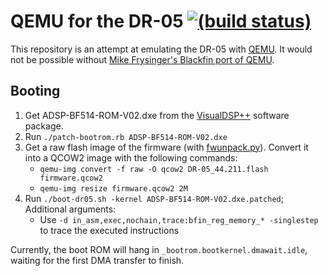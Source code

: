 # QEMU for the DR-05 [![(build status)](https://travis-ci.org/dr05-homebrew/qemu.png?branch=bfin)](https://travis-ci.org/dr05-homebrew/qemu)

This repository is an attempt at emulating the DR-05 with [QEMU]. It would not be
possible without [Mike Frysinger's Blackfin port of QEMU][bfin-qemu].

[QEMU]: http://wiki.qemu.org/Main_Page
[bfin-qemu]: https://github.com/vapier/qemu


## Booting

1. Get ADSP-BF514-ROM-V02.dxe from the [VisualDSP++] software package.
2. Run `./patch-bootrom.rb ADSP-BF514-ROM-V02.dxe`
3. Get a raw flash image of the firmware (with [fwunpack.py]). Convert it into
   a QCOW2 image with the following commands:
    - `qemu-img convert -f raw -O qcow2 DR-05_44.211.flash firmware.qcow2`
    - `qemu-img resize firmware.qcow2 2M`
4. Run `./boot-dr05.sh -kernel ADSP-BF514-ROM-V02.dxe.patched`; Additional
   arguments:
    - Use `-d in_asm,exec,nochain,trace:bfin_reg_memory_* -singlestep` to trace
      the executed instructions

Currently, the boot ROM will hang in `_bootrom.bootkernel.dmawait.idle`,
waiting for the first DMA transfer to finish.

[VisualDSP++]: http://www.analog.com/en/design-center/processors-and-dsp/evaluation-and-development-software/vdsp-bf-sh-ts.html
[fwunpack.py]: https://github.com/dr05-homebrew/dr05-homebrew/blob/master/fwupdate/fwunpack.py
